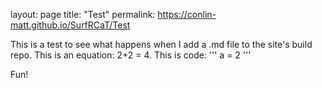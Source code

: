 layout: page
title: "Test"
permalink: https://conlin-matt.github.io/SurfRCaT/Test

This is a test to see what happens when I add a .md file to the site's build repo. This is an equation: 2+2 = 4. This is code:
'''
a = 2
'''

Fun!



